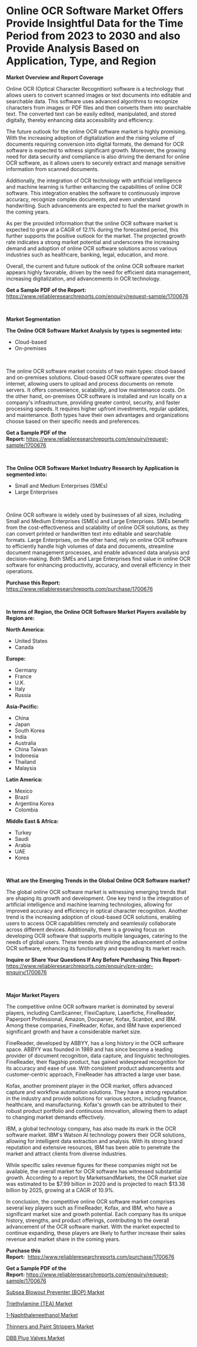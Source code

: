 <p><h1>Online OCR Software Market Offers Provide Insightful Data for the Time Period from 2023 to 2030 and also Provide Analysis Based on Application, Type, and Region</h1></p><p><strong>Market Overview and Report Coverage</strong></p>
<p><p>Online OCR (Optical Character Recognition) software is a technology that allows users to convert scanned images or text documents into editable and searchable data. This software uses advanced algorithms to recognize characters from images or PDF files and then converts them into searchable text. The converted text can be easily edited, manipulated, and stored digitally, thereby enhancing data accessibility and efficiency.</p><p>The future outlook for the online OCR software market is highly promising. With the increasing adoption of digitalization and the rising volume of documents requiring conversion into digital formats, the demand for OCR software is expected to witness significant growth. Moreover, the growing need for data security and compliance is also driving the demand for online OCR software, as it allows users to securely extract and manage sensitive information from scanned documents.</p><p>Additionally, the integration of OCR technology with artificial intelligence and machine learning is further enhancing the capabilities of online OCR software. This integration enables the software to continuously improve accuracy, recognize complex documents, and even understand handwriting. Such advancements are expected to fuel the market growth in the coming years.</p><p>As per the provided information that the online OCR software market is expected to grow at a CAGR of 12.1% during the forecasted period, this further supports the positive outlook for the market. The projected growth rate indicates a strong market potential and underscores the increasing demand and adoption of online OCR software solutions across various industries such as healthcare, banking, legal, education, and more.</p><p>Overall, the current and future outlook of the online OCR software market appears highly favorable, driven by the need for efficient data management, increasing digitalization, and advancements in OCR technology.</p></p>
<p><strong>Get a Sample PDF of the Report:</strong> <a href="https://www.reliableresearchreports.com/enquiry/request-sample/1700676">https://www.reliableresearchreports.com/enquiry/request-sample/1700676</a></p>
<p>&nbsp;</p>
<p><strong>Market Segmentation</strong></p>
<p><strong>The Online OCR Software Market Analysis by types is segmented into:</strong></p>
<p><ul><li>Cloud-based</li><li>On-premises</li></ul></p>
<p>&nbsp;</p>
<p><p>The online OCR software market consists of two main types: cloud-based and on-premises solutions. Cloud-based OCR software operates over the internet, allowing users to upload and process documents on remote servers. It offers convenience, scalability, and low maintenance costs. On the other hand, on-premises OCR software is installed and run locally on a company's infrastructure, providing greater control, security, and faster processing speeds. It requires higher upfront investments, regular updates, and maintenance. Both types have their own advantages and organizations choose based on their specific needs and preferences.</p></p>
<p><strong>Get a Sample PDF of the Report:</strong>&nbsp;<a href="https://www.reliableresearchreports.com/enquiry/request-sample/1700676">https://www.reliableresearchreports.com/enquiry/request-sample/1700676</a></p>
<p>&nbsp;</p>
<p><strong>The Online OCR Software Market Industry Research by Application is segmented into:</strong></p>
<p><ul><li>Small and Medium Enterprises (SMEs)</li><li>Large Enterprises</li></ul></p>
<p>&nbsp;</p>
<p><p>Online OCR software is widely used by businesses of all sizes, including Small and Medium Enterprises (SMEs) and Large Enterprises. SMEs benefit from the cost-effectiveness and scalability of online OCR solutions, as they can convert printed or handwritten text into editable and searchable formats. Large Enterprises, on the other hand, rely on online OCR software to efficiently handle high volumes of data and documents, streamline document management processes, and enable advanced data analysis and decision-making. Both SMEs and Large Enterprises find value in online OCR software for enhancing productivity, accuracy, and overall efficiency in their operations.</p></p>
<p><strong>Purchase this Report:</strong>&nbsp; <a href="https://www.reliableresearchreports.com/purchase/1700676">https://www.reliableresearchreports.com/purchase/1700676</a></p>
<p>&nbsp;</p>
<p><strong>In terms of Region, the Online OCR Software Market Players available by Region are:</strong></p>
<p>
    <p> <strong> North America: </strong>
        <ul>
            <li>United States</li>
            <li>Canada</li>
        </ul>
        </p> 
    <p> <strong> Europe: </strong>
        <ul>
            <li>Germany</li>
            <li>France</li>
            <li>U.K.</li>
            <li>Italy</li>
            <li>Russia</li>
        </ul>
        </p> 
    <p> <strong> Asia-Pacific: </strong>
        <ul>
            <li>China</li>
            <li>Japan</li>
            <li>South Korea</li>
            <li>India</li>
            <li>Australia</li>
            <li>China Taiwan</li>
            <li>Indonesia</li>
            <li>Thailand</li>
            <li>Malaysia</li>
        </ul>
        </p> 
    <p> <strong> Latin America: </strong>
        <ul>
            <li>Mexico</li>
            <li>Brazil</li>
            <li>Argentina Korea</li>
            <li>Colombia</li>
        </ul>
        </p> 
    <p> <strong> Middle East & Africa: </strong>
        <ul>
            <li>Turkey</li>
            <li>Saudi</li>
            <li>Arabia</li>
            <li>UAE</li>
            <li>Korea</li>
        </ul>
    </p>
    </p>
<p>&nbsp;</p>
<p><strong>What are the Emerging Trends in the Global Online OCR Software market?</strong></p>
<p><p>The global online OCR software market is witnessing emerging trends that are shaping its growth and development. One key trend is the integration of artificial intelligence and machine learning technologies, allowing for improved accuracy and efficiency in optical character recognition. Another trend is the increasing adoption of cloud-based OCR solutions, enabling users to access OCR capabilities remotely and seamlessly collaborate across different devices. Additionally, there is a growing focus on developing OCR software that supports multiple languages, catering to the needs of global users. These trends are driving the advancement of online OCR software, enhancing its functionality and expanding its market reach.</p></p>
<p><strong>Inquire or Share Your Questions If Any Before Purchasing This Report</strong>- <a href="https://www.reliableresearchreports.com/enquiry/pre-order-enquiry/1700676">https://www.reliableresearchreports.com/enquiry/pre-order-enquiry/1700676</a></p>
<p>&nbsp;</p>
<p><strong>Major Market Players</strong></p>
<p><p>The competitive online OCR software market is dominated by several players, including CamScanner, FlexiCapture, Laserfiche, FineReader, Paperport Professional, Amazon, Docparser, Kofax, Scanbot, and IBM. Among these companies, FineReader, Kofax, and IBM have experienced significant growth and have a considerable market size.</p><p>FineReader, developed by ABBYY, has a long history in the OCR software space. ABBYY was founded in 1989 and has since become a leading provider of document recognition, data capture, and linguistic technologies. FineReader, their flagship product, has gained widespread recognition for its accuracy and ease of use. With consistent product advancements and customer-centric approach, FineReader has attracted a large user base.</p><p>Kofax, another prominent player in the OCR market, offers advanced capture and workflow automation solutions. They have a strong reputation in the industry and provide solutions for various sectors, including finance, healthcare, and manufacturing. Kofax's growth can be attributed to their robust product portfolio and continuous innovation, allowing them to adapt to changing market demands effectively.</p><p>IBM, a global technology company, has also made its mark in the OCR software market. IBM's Watson AI technology powers their OCR solutions, allowing for intelligent data extraction and analysis. With its strong brand reputation and extensive resources, IBM has been able to penetrate the market and attract clients from diverse industries.</p><p>While specific sales revenue figures for these companies might not be available, the overall market for OCR software has witnessed substantial growth. According to a report by MarketsandMarkets, the OCR market size was estimated to be $7.99 billion in 2020 and is projected to reach $13.38 billion by 2025, growing at a CAGR of 10.9%.</p><p>In conclusion, the competitive online OCR software market comprises several key players such as FineReader, Kofax, and IBM, who have a significant market size and growth potential. Each company has its unique history, strengths, and product offerings, contributing to the overall advancement of the OCR software market. With the market expected to continue expanding, these players are likely to further increase their sales revenue and market share in the coming years.</p></p>
<p><strong>Purchase this Report:</strong>&nbsp;&nbsp;<a href="https://www.reliableresearchreports.com/purchase/1700676">https://www.reliableresearchreports.com/purchase/1700676</a></p>
<p></p>
<p><strong>Get a Sample PDF of the Report:</strong>&nbsp;<a href="https://www.reliableresearchreports.com/enquiry/request-sample/1700676">https://www.reliableresearchreports.com/enquiry/request-sample/1700676</a></p>
<p><p><a href="https://github.com/Krish2023na/Market-Research-Report-List-1/blob/main/subsea-blowout-preventer-bop-market.md">Subsea Blowout Preventer (BOP) Market</a></p><p><a href="https://medium.com/@debradaniels04/triethylamine-tea-market-research-report-its-history-and-forecast-2023-to-2030-92ca3d2a06b7">Triethylamine (TEA) Market</a></p><p><a href="https://www.linkedin.com/pulse/1-naphthaleneethanol-market-size-share-global-analysis-report-ysmef/">1-Naphthaleneethanol Market</a></p><p><a href="https://medium.com/@sandramurphy56/thinners-and-paint-strippers-market-insight-market-trends-growth-forecasted-from-2023-to-2030-167d251a602e">Thinners and Paint Strippers Market</a></p><p><a href="https://github.com/zebdakicsin/Market-Research-Report-List-1/blob/main/dbb-plug-valves-market.md">DBB Plug Valves Market</a></p></p>